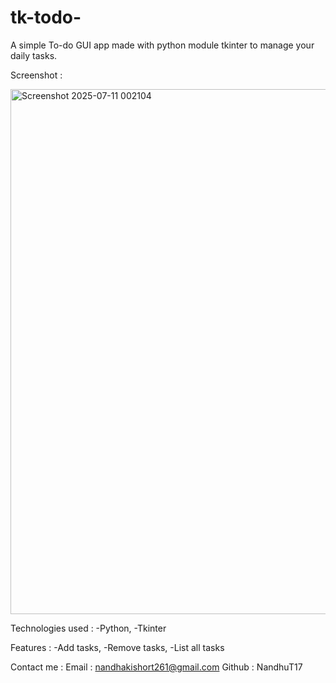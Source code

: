 # tk-todo-

A simple To-do GUI app made with python module tkinter to manage your daily tasks. 

Screenshot :

<img width="720" height="840" alt="Screenshot 2025-07-11 002104" src="https://github.com/user-attachments/assets/1dfc2981-57a5-420a-abc9-865473b4b010" />

Technologies used : 
   -Python,
   -Tkinter

Features :
   -Add tasks,
   -Remove tasks,
   -List all tasks



Contact me :
Email : nandhakishort261@gmail.com
Github : NandhuT17
